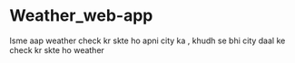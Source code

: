 # Weather_web-app
Isme aap weather check kr skte ho apni city ka , khudh se bhi city daal ke check kr skte ho weather
